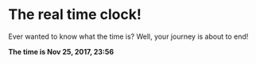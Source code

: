 # The real time clock!

Ever wanted to know what the time is? Well, your journey is about to end!

**The time is Nov 25, 2017, 23:56**